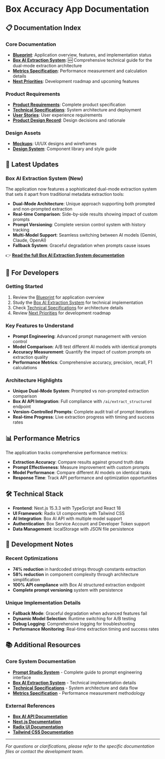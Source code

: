 # Box Accuracy App Documentation

## 📋 **Documentation Index**

### **Core Documentation**
- **[Blueprint](./blueprint.md)**: Application overview, features, and implementation status
- **[Box AI Extraction System](./box-ai-extraction-system.md)**: 🆕 Comprehensive technical guide for the dual-mode extraction architecture
- **[Metrics Specification](./metrics-specification.md)**: Performance measurement and calculation details
- **[Next Priorities](./NEXT_PRIORITIES.md)**: Development roadmap and upcoming features

### **Product Requirements**
- **[Product Requirements](./product-requirements/README.md)**: Complete product specification
- **[Technical Specifications](./product-requirements/technical-specs.md)**: System architecture and deployment
- **[User Stories](./product-requirements/user-stories.md)**: User experience requirements
- **[Product Design Record](./product-requirements/pdr.md)**: Design decisions and rationale

### **Design Assets**
- **[Mockups](./product-requirements/mockups/)**: UI/UX designs and wireframes
- **[Design System](./product-requirements/mockups/design-system/)**: Component library and style guide

## 🚀 **Latest Updates**

### **Box AI Extraction System (New)**
The application now features a sophisticated dual-mode extraction system that sets it apart from traditional metadata extraction tools:

- **Dual-Mode Architecture**: Unique approach supporting both prompted and non-prompted extraction
- **Real-time Comparison**: Side-by-side results showing impact of custom prompts
- **Prompt Versioning**: Complete version control system with history tracking
- **Multi-Model Support**: Seamless switching between AI models (Gemini, Claude, OpenAI)
- **Fallback System**: Graceful degradation when prompts cause issues

👉 **[Read the full Box AI Extraction System documentation](./box-ai-extraction-system.md)**

## 🎯 **For Developers**

### **Getting Started**
1. Review the [Blueprint](./blueprint.md) for application overview
2. Study the [Box AI Extraction System](./box-ai-extraction-system.md) for technical implementation
3. Check [Technical Specifications](./product-requirements/technical-specs.md) for architecture details
4. Review [Next Priorities](./NEXT_PRIORITIES.md) for development roadmap

### **Key Features to Understand**
- **Prompt Engineering**: Advanced prompt management with version control
- **Model Comparison**: A/B test different AI models with identical prompts
- **Accuracy Measurement**: Quantify the impact of custom prompts on extraction quality
- **Performance Metrics**: Comprehensive accuracy, precision, recall, F1 calculations

### **Architecture Highlights**
- **Unique Dual-Mode System**: Prompted vs non-prompted extraction comparison
- **Box AI API Integration**: Full compliance with `/ai/extract_structured` endpoint
- **Version-Controlled Prompts**: Complete audit trail of prompt iterations
- **Real-time Progress**: Live extraction progress with timing and success rates

## 📊 **Performance Metrics**

The application tracks comprehensive performance metrics:
- **Extraction Accuracy**: Compare results against ground truth data
- **Prompt Effectiveness**: Measure improvement with custom prompts
- **Model Performance**: Compare different AI models on identical tasks
- **Response Time**: Track API performance and optimization opportunities

## 🛠️ **Technical Stack**

- **Frontend**: Next.js 15.3.3 with TypeScript and React 18
- **UI Framework**: Radix UI components with Tailwind CSS
- **AI Integration**: Box AI API with multiple model support
- **Authentication**: Box Service Account and Developer Token support
- **Data Management**: localStorage with JSON file persistence

## 🔧 **Development Notes**

### **Recent Optimizations**
- **74% reduction** in hardcoded strings through constants extraction
- **58% reduction** in component complexity through architecture simplification
- **100% API compliance** with Box AI structured extraction endpoint
- **Complete prompt versioning** system with persistence

### **Unique Implementation Details**
- **Fallback Mode**: Graceful degradation when advanced features fail
- **Dynamic Model Selection**: Runtime switching for A/B testing
- **Debug Logging**: Comprehensive logging for troubleshooting
- **Performance Monitoring**: Real-time extraction timing and success rates

## 📚 **Additional Resources**

### **Core System Documentation**
- **[Prompt Studio System](./prompt-studio-system.md)** - Complete guide to prompt engineering interface
- **[Box AI Extraction System](./box-ai-extraction-system.md)** - Technical implementation details
- **[Technical Specifications](./technical-specs.md)** - System architecture and data flow
- **[Metrics Specification](./metrics-specification.md)** - Performance measurement methodology

### **External References**
- **[Box AI API Documentation](https://developer.box.com/reference/post-ai-extract-structured/)**
- **[Next.js Documentation](https://nextjs.org/docs)**
- **[Radix UI Documentation](https://www.radix-ui.com/docs)**
- **[Tailwind CSS Documentation](https://tailwindcss.com/docs)**

---

*For questions or clarifications, please refer to the specific documentation files or contact the development team.* 